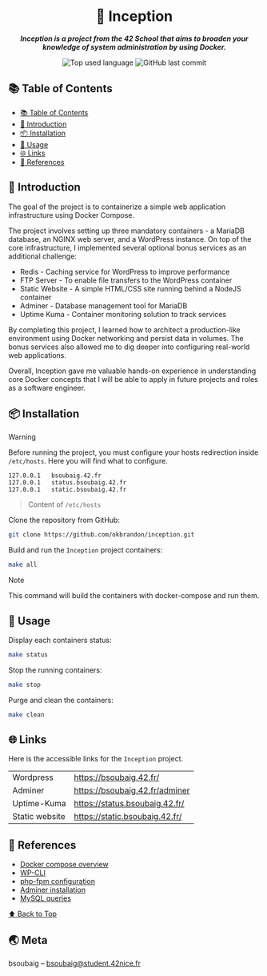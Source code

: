 <h1 align="center">🐳 Inception</h1>

<p align="center">
	<b><i>Inception is a project from the 42 School that aims to broaden your knowledge of system administration by using Docker.</i></b><br>
</p>

<p align="center">
	<img alt="Top used language" src="https://img.shields.io/github/languages/top/okbrandon/inception?color=success"/>
	<img alt="GitHub last commit" src="https://img.shields.io/github/last-commit/okbrandon/inception"/>
</p>

## 📚 Table of Contents

- [📚 Table of Contents](#-table-of-contents)
- [📣 Introduction](#-introduction)
- [📦 Installation](#-installation)
- [📝 Usage](#-usage)
- [🌐 Links](#-links)
- [📎 References](#-references)

## 📣 Introduction

The goal of the project is to containerize a simple web application infrastructure using Docker Compose.

The project involves setting up three mandatory containers - a MariaDB database, an NGINX web server, and a WordPress instance. On top of the core infrastructure, I implemented several optional bonus services as an additional challenge:

- Redis - Caching service for WordPress to improve performance
- FTP Server - To enable file transfers to the WordPress container
- Static Website - A simple HTML/CSS site running behind a NodeJS container
- Adminer - Database management tool for MariaDB
- Uptime Kuma - Container monitoring solution to track services

By completing this project, I learned how to architect a production-like environment using Docker networking and persist data in volumes. The bonus services also allowed me to dig deeper into configuring real-world web applications.

Overall, Inception gave me valuable hands-on experience in understanding core Docker concepts that I will be able to apply in future projects and roles as a software engineer.

## 📦 Installation

> [!WARNING]
> Before running the project, you must configure your hosts redirection inside `/etc/hosts`. Here you will find what to configure.

```
127.0.0.1   bsoubaig.42.fr
127.0.0.1   status.bsoubaig.42.fr
127.0.0.1   static.bsoubaig.42.fr
```
> Content of `/etc/hosts`

Clone the repository from GitHub:
```sh
git clone https://github.com/okbrandon/inception.git
```

Build and run the `Inception` project containers:
```sh
make all
```
> [!NOTE]
> This command will build the containers with docker-compose and run them.

## 📝 Usage

Display each containers status:
```sh
make status
```

Stop the running containers:
```sh
make stop
```

Purge and clean the containers:
```sh
make clean
```

## 🌐 Links

Here is the accessible links for the `Inception` project.

<table>
    <tbody>
        <tr>
            <td>Wordpress</td>
            <td><a href="https://bsoubaig.42.fr/">https://bsoubaig.42.fr/</a></td>
        </tr>
        <tr>
            <td>Adminer</td>
            <td><a href="https://bsoubaig.42.fr/adminer">https://bsoubaig.42.fr/adminer</a></td>
        </tr>
        <tr>
            <td>Uptime-Kuma</td>
            <td><a href="https://status.bsoubaig.42.fr/">https://status.bsoubaig.42.fr/</a></td>
        </tr>
        <tr>
            <td>Static website</td>
            <td><a href="https://static.bsoubaig.42.fr/">https://static.bsoubaig.42.fr/</a></td>
        </tr>
    </tbody>
</table>

## 📎 References

- [Docker compose overview](https://docs.docker.com/engine/reference/commandline/compose/)
- [WP-CLI](https://wp-cli.org/)
- [php-fpm configuration](https://www.php.net/manual/en/install.fpm.configuration.php)
- [Adminer installation](https://kinsta.com/blog/adminer/)
- [MySQL queries](https://www.php.net/manual/en/function.mysql-query.php)

[⬆ Back to Top](#-table-of-contents)

## 🌏 Meta

bsoubaig – bsoubaig@student.42nice.fr